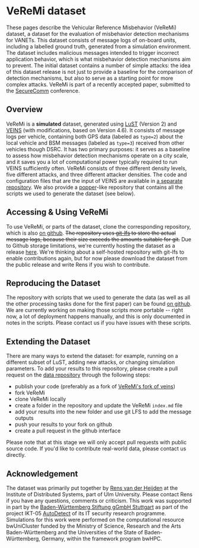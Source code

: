 # VeReMi dataset

These pages describe the Vehicular Reference Misbehavior (VeReMi) dataset, a dataset for the evaluation of misbehavior detection mechanisms for VANETs.
This dataset consists of message logs of on-board units, including a labelled ground truth, generated from a simulation environment.
The dataset includes malicious messages intended to trigger incorrect application behavior, which is what misbehavior detection mechanisms aim to prevent.
The initial dataset contains a number of simple attacks: the idea of this dataset release is not just to provide a baseline for the comparison of detection mechanisms, but also to serve as a starting point for more complex attacks.
VeReMi is part of a recently accepted paper, submitted to the [SecureComm](http://securecomm.org/) conference.

## Overview

VeReMi is a **simulated** dataset, generated using [LuST](https://github.com/lcodeca/LuSTScenario) (Version 2) and [VEINS](http://veins.car2x.org/) (with modifications, based on Version 4.6).
It consists of message logs per vehicle, containing both GPS data (labeled as `type=2`) about the local vehicle and BSM messages (labeled as `type=3`) received from other vehicles though DSRC.
It has two primary purposes: it serves as a baseline to assess how misbehavior detection mechanisms operate on a city scale, and it saves you a lot of computational power typically required to run VEINS sufficiently often.
VeReMi consists of three different density levels, five different attacks, and three different attacker densities.
The code and configuration files that are the input of VEINS are available in [a separate repository](https://github.com/VeReMi-dataset/veins).
We also provide a [popper](https://falsifiable.us)-like repository that contains all the scripts we used to generate the dataset (see below).

## Accessing &amp; Using VeReMi
To use VeReMi, or parts of the dataset, clone the corresponding repository, which is also [on github](https://github.com/VeReMi-dataset/VeReMi).
~~The repository uses [git-lfs](https://git-lfs.github.com/) to store the actual message logs, because their size exceeds the amounts suitable for git.~~ Due to Github storage limitations, we're currently hosting the dataset as a release [here](https://github.com/VeReMi-dataset/VeReMi/releases). We're thinking about a self-hosted repository with git-lfs to enable contributions again, but for now please download the dataset from the public release and write Rens if you wish to contribute.

## Reproducing the Dataset

The repository with scripts that we used to generate the data (as well as all the other processing tasks done for the first paper) can be found [on github](https://github.com/VeReMi-dataset/VeReMi-popper).
We are currently working on making those scripts more portable -- right now, a lot of deployment happens manually, and this is only documented in notes in the scripts.
Please contact us if you have issues with these scripts.

## Extending the Dataset

There are many ways to extend the dataset: for example, running on a different subset of LuST, adding new attacks, or changing simulation parameters.
To add your results to this repository, please create a pull request on the [data repository](https://github.com/VeReMi-dataset/VeReMi) through the following steps:

 - publish your code (preferably as a fork of [VeReMi's fork of veins](https://github.com/VeReMi-dataset/veins))
 - fork VeReMi
 - clone VeReMi locally
 - create a folder in the repository and update the VeReMi `index.md` file
 - add your results into the new folder and use git LFS to add the message outputs
 - push your results to your fork on github
 - create a pull request in the github interface

Please note that at this stage we will only accept pull requests with public source code.
If you'd like to contribute real-world data, please contact us directly.

## Acknowledgement

The dataset was primarily put together by [Rens van der Heijden](https://www.uni-ulm.de/in/vs/inst/team/rens-van-der-heijden/) at the Institute of Distributed Systems, part of Ulm University. Please contact Rens if you have any questions, comments or criticism.
This work was supported in part by the [Baden-Württemberg Stiftung gGmbH Stuttgart](https://www.bwstiftung.de/) as part of the project IKT-05 [AutoDetect](https://www.uni-ulm.de/in/vs/res/proj/autodetect/) of its IT security research programme. Simulations for this work were performed on the computational resource bwUniCluster funded by the Ministry of Science, Research and the Arts Baden-Württemberg and the Universities of the State of Baden-Württemberg, Germany, within the framework program bwHPC.
